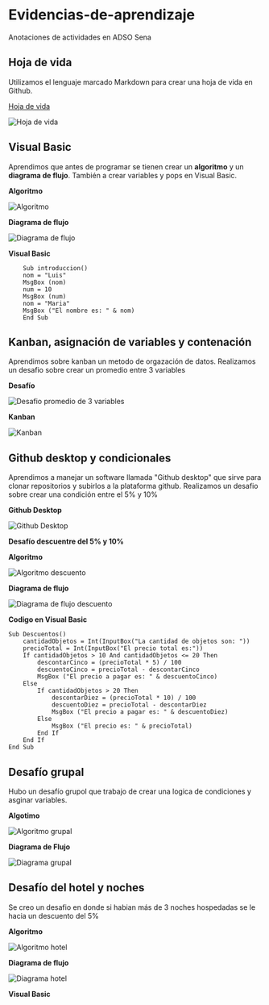 # Evidencias-de-aprendizaje
Anotaciones de actividades en ADSO Sena

## Hoja de vida

Utilizamos el lenguaje marcado Markdown para crear una hoja de vida en Github.

[Hoja de vida](https://github.com/GoJhon/Hoja-de-vida.git)

![Hoja de vida](https://i.imgur.com/mqTt1jV.png)

## Visual Basic

Aprendimos que antes de programar se tienen crear un **algoritmo** y un **diagrama de flujo**. También a crear variables y pops en Visual Basic.

**Algoritmo**

![Algoritmo](https://i.imgur.com/ngAbeE5.jpg)

**Diagrama de flujo**

![Diagrama de flujo](https://i.imgur.com/xubGtkq.png)

**Visual Basic**

```
    Sub introduccion()
    nom = "Luis"
    MsgBox (nom)
    num = 10
    MsgBox (num)
    nom = "Maria"
    MsgBox ("El nombre es: " & nom)
    End Sub
```

## Kanban, asignación de variables y contenación

Aprendimos sobre kanban un metodo de orgazación de datos. Realizamos un desafio sobre crear un promedio entre 3 variables

**Desafío**

![Desafio promedio de 3 variables](https://i.imgur.com/k8tAGFn.jpg)

**Kanban**

![Kanban](https://i.imgur.com/P24lp7u.jpg)

## Github desktop y condicionales

Aprendimos a manejar un software llamada "Github desktop" que sirve para clonar repositorios y subirlos a la plataforma github. Realizamos un desafio sobre crear una condición entre el 5% y 10%

**Github Desktop**

![Github Desktop](https://i.imgur.com/4hXPf6z.png)

**Desafío descuentre del 5% y 10%**

**Algoritmo**

![Algoritmo descuento](https://i.imgur.com/XWvmaEa.jpg)

**Diagrama de flujo**

![Diagrama de flujo descuento](https://i.imgur.com/zP5sSl9.jpg)

**Codigo en Visual Basic**

```
Sub Descuentos()
    cantidadObjetos = Int(InputBox("La cantidad de objetos son: "))
    precioTotal = Int(InputBox("El precio total es:"))
    If cantidadObjetos > 10 And cantidadObjetos <= 20 Then
        descontarCinco = (precioTotal * 5) / 100
        descuentoCinco = precioTotal - descontarCinco
        MsgBox ("El precio a pagar es: " & descuentoCinco)
    Else
        If cantidadObjetos > 20 Then
            descontarDiez = (precioTotal * 10) / 100
            descuentoDiez = precioTotal - descontarDiez
            MsgBox ("El precio a pagar es: " & descuentoDiez)
        Else
            MsgBox ("El precio es: " & precioTotal)
        End If
    End If
End Sub
```

## Desafío grupal

Hubo un desafío grupol que trabajo de crear una logica de condiciones y asginar variables.

**Algotimo**

![Algoritmo grupal](https://i.imgur.com/fkZOzxI.jpg)

**Diagrama de Flujo**

![Diagrama grupal](https://i.imgur.com/EHIoKra.jpg)

## Desafío del hotel y noches

Se creo un desafio en donde si habian más de 3 noches hospedadas se le hacia un descuento del 5%

**Algoritmo**

![Algoritmo hotel](https://i.imgur.com/RwzMBSL.jpg)

**Diagrama de flujo**

![Diagrama hotel](https://i.imgur.com/I4Mf5O2.jpg)

**Visual Basic**